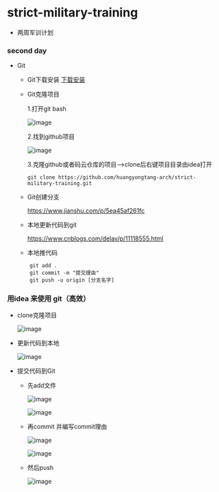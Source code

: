 # strict-military-training
- 两周军训计划

### second day
- Git
    - Git下载安装
    [下载安装](https://blog.csdn.net/huangqqdy/article/details/83032408)
    - Git克隆项目
    
        1.打开git bash
        
        ![image](https://github.com/huangyongtang-arch/strict-military-training/blob/main/images/Snipaste_2021-02-25_22-10-18.png)
        
        2.找到github项目 
        
        ![image](https://github.com/huangyongtang-arch/strict-military-training/blob/main/images/Snipaste_2021-02-25_22-18-36.png)
        
        3.克隆github或者码云仓库的项目-->clone后右键项目目录由idea打开
        
        ```
        git clone https://github.com/huangyongtang-arch/strict-military-training.git
      ```
        
    - Git创建分支
        
        https://www.jianshu.com/p/5ea45af261fc
        
    - 本地更新代码到git
    
        https://www.cnblogs.com/delav/p/11118555.html
        
    - 本地推代码
    ```
        git add .
        git commit -m "提交理由"
        git push -u origin [分支名字]
    ``` 
        
### 用idea 来使用 git（高效）
- clone克隆项目

    ![image](https://github.com/huangyongtang-arch/strict-military-training/blob/main/images/Snipaste_2021-02-25_22-43-30.png)
 
- 更新代码到本地

    ![image](https://github.com/huangyongtang-arch/strict-military-training/blob/main/images/Snipaste_2021-02-25_22-46-08.png)
    
- 提交代码到Git

    - 先add文件
    
        ![image](https://github.com/huangyongtang-arch/strict-military-training/blob/main/images/Snipaste_2021-02-25_22-50-35.png)
        
        ![image](https://github.com/huangyongtang-arch/strict-military-training/blob/main/images/Snipaste_2021-02-25_22-50-57.png)

    - 再commit 并编写commit理由
    
        ![image](https://github.com/huangyongtang-arch/strict-military-training/blob/main/images/Snipaste_2021-02-25_22-49-37.png)
        
        ![image](https://github.com/huangyongtang-arch/strict-military-training/blob/main/images/Snipaste_2021-02-25_22-52-50.png)
        
    - 然后push
    
        ![image](https://github.com/huangyongtang-arch/strict-military-training/blob/main/images/Snipaste_2021-02-25_22-57-22.png)
        
    